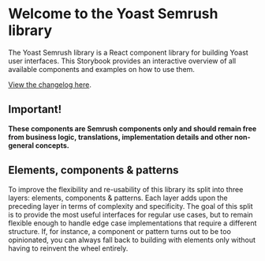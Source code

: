 # Welcome to the Yoast Semrush library
The Yoast Semrush library is a React component library for building Yoast user interfaces. This Storybook provides an interactive overview of all available components and examples on how to use them.

[View the changelog here](https://github.com/Yoast/wordpress-seo/blob/trunk/packages/semrush/changelog.md).

## Important!
**These components are Semrush components only and should remain free from business logic, translations, implementation details and other non-general concepts.**

## Elements, components & patterns
To improve the flexibility and re-usability of this library its split into three layers: elements, components & patterns. Each layer adds upon the preceding layer in terms of complexity and specificity. The goal of this split is to provide the most useful interfaces for regular use cases, but to remain flexible enough to handle edge case implementations that require a different structure. If, for instance, a component or pattern turns out to be too opinionated, you can always fall back to building with elements only without having to reinvent the wheel entirely.


